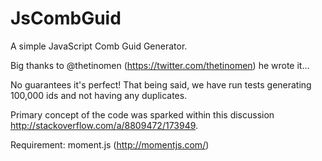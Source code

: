 JsCombGuid
==========

A simple JavaScript Comb Guid Generator.

Big thanks to @thetinomen (https://twitter.com/thetinomen) he wrote it...

No guarantees it's perfect! 
That being said, we have run tests generating 100,000 ids and not having any duplicates.

Primary concept of the code was sparked within this discussion http://stackoverflow.com/a/8809472/173949.

Requirement: moment.js (http://momentjs.com/)
